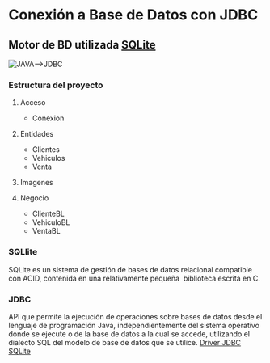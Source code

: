 # Conexión a Base de Datos con JDBC
## Motor de BD utilizada [**SQLite**](https://www.sqlite.org/index.html)

![JAVA-->JDBC](https://www.google.es/url?sa=i&url=https%3A%2F%2Fprofessor-falken.com%2Fprogramacion%2Fjava%2Fcomo-conectar-java-a-una-base-de-datos-sqlite%2F&psig=AOvVaw33HymCfZdSsp6lWkXH2vM7&ust=1621127923502000&source=images&cd=vfe&ved=0CAIQjRxqFwoTCPjV-6LCyvACFQAAAAAdAAAAABAD)


### Estructura del proyecto

1. Acceso
    - Conexion
 
2. Entidades
    - Clientes
    - Vehiculos
    - Venta
    
3. Imagenes

4. Negocio
    - ClienteBL
    - VehiculoBL
    - VentaBL
    
### SQLlite
SQLite es un sistema de gestión de bases de datos relacional compatible con ACID, contenida en una relativamente pequeña ​ biblioteca escrita en C.

### JDBC
API que permite la ejecución de operaciones sobre bases de datos desde el lenguaje de programación Java, independientemente del sistema operativo donde se ejecute o de la base de datos a la cual se accede, utilizando el dialecto SQL del modelo de base de datos que se utilice.
[Driver JDBC SQLite](https://mvnrepository.com/artifact/org.xerial/sqlite-jdbc/3.34.0)
